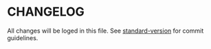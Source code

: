 # CHANGELOG

All changes will be loged in this file. See [standard-version](https://github.com/conventional-changelog/standard-version) for commit guidelines.
